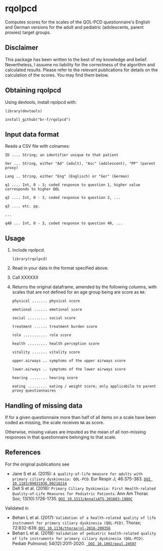 # rqolpcd
Computes scores for the scales of the QOL-PCD questionnaire's English and German versions for the adult and pediatric (adolescents, parent proxies) target groups.

## Disclaimer
This package has been written to the best of my knowledge and belief. Nevertheless, I assume no liability for the correctness of the algorithm and calculated results. Please refer to the relevant publications for details on the calculation of the scores. You may find them below.

## Obtaining rqolpcd
Using devtools, install rqolpcd with:

``library(devtools)``

``install_github("br-f/rqolpcd")``

## Input data format
Reads a CSV file with colnames:

``ID .... String; an identifier unique to that patient``

``Ver ... String, either "Ad" (adult), "Asc" (adolescent), "PP" (parent proxy)``

``Lang .. String, either "Eng" (Englisch) or "Ger" (German)``

``q1 .... Int, 0 - 3; coded response to question 1, higher value corresponds to higher QOL``

``q2 .... Int, 0 - 3, coded response to question 2, ...``

``q3 .... etc. pp.``

``...``

``q40 ... Int, 0 - 3, coded response to question 40, ...``

## Usage

1. Include rqolpcd.

    ``library(rqolpcd)``

2. Read in your data in the format specified above.

3. Call XXXXXX

4. Returns the original dataframe, amended by the following columns, with scales that are not defined for an age group being are score as ``NA``:

    ``physical ....... physical score``

    ``emotional ...... emotional score``

    ``social ......... social score``

    ``treatment ...... treatment burden score``

    ``role ........... role score``

    ``health ......... health perception score``

    ``vitality ....... vitality score``

    ``upper.airways .. symptoms of the upper airways score``

    ``lower.airways .. symptoms of the lower airways score``

    ``hearing ........ hearing score``

    ``eating ......... eating / weight score; only applicabile to parent proxy questionnaires``

## Handling of missing data
If for a given questionnaire more than half of all items on a scale have been coded as missing, the scale receives ``NA`` as score.

Otherwise, missing values are imputed as the mean of all non-missing responses in that questionnaire belonging to that scale.

## References
For the original publications see
- Jane S et al. (2015): ``A quality-of-life measure for adults with primary ciliary dyskinesia: QOL-PCD``. Eur Respir J; 46:375-383.
  [``DOI 10.1183/09031936.00216214``](doi.org/10.1183/09031936.00216214)
- Dell S et al. (2016): ``Primary Ciliary Dyskinesia: First Health-related Quality-of-Life Measures for Pediatric Patients``. Ann Am Thorac Soc; 13(10):1726-1735.
  [``DOI 10.1513/AnnalsATS.201603-198OC``](doi.org/10.1513/AnnalsATS.201603-198OC)

Validated in
- Behan L et al. (2017): ``Validation of a health-related quality of life instrument for primary ciliary dyskinesia (QOL-PCD)``. Thorax; 72:832-839.
  [``DOI 10.1136/thoraxjnl-2016-209356``](doi.org/10.1136/thoraxjnl-2016-209356)
- Behan L et al. (2019): ``Validation of pediatric health-related quality of life instruments for primary ciliary dyskinesia (QOL-PCD)``. Pediatr Pulmonol; 54(12):2011-2020.
 [`` DOI 10.1002/ppul.24507``](doi.org/10.1002/ppul.24507)
